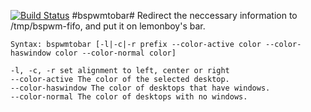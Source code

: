 [![Build Status](https://travis-ci.org/fabledpig/bspwmtobar.svg?branch=master)](https://travis-ci.org/fabledpig/bspwmtobar)
#bspwmtobar#
Redirect the neccessary information to /tmp/bspwm-fifo, and put it on lemonboy's bar.

```
Syntax: bspwmtobar [-l|-c|-r prefix --color-active color --color-haswindow color --color-normal color]
```

```
-l, -c, -r set alignment to left, center or right
--color-active The color of the selected desktop.
--color-haswindow The color of desktops that have windows.
--color-normal The color of desktops with no windows.
```
